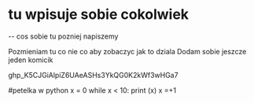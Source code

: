 # tu wpisuje sobie cokolwiek
-- cos sobie tu pozniej napiszemy

 Pozmieniam tu co nie co aby zobaczyc jak to dziala
 Dodam sobie jeszcze jeden komicik


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

#petelka w python
x = 0
while x < 10:
  print (x)
  x =+1
